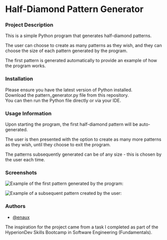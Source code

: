 
# Half-Diamond Pattern Generator

### Project Description

This is a simple Python program that generates half-diamond patterns.

The user can choose to create as many patterns as they wish, and they can choose the size of each pattern generated by the program.

The first pattern is generated automatically to provide an example of how the program works.
### Installation

Please ensure you have the latest version of Python installed.  
Download the pattern_generator.py file from this repository.  
You can then run the Python file directly or via your IDE.
### Usage Information

Upon starting the program, the first half-diamond pattern will be auto-generated.

The user is then presented with the option to create as many more patterns as they wish, until they choose to exit the program.

The patterns subsequently generated can be of any size - this is chosen by the user each time.
### Screenshots

![Example of the first pattern generated by the program:](https://ibb.co/PWkGk8R)

![Example of a subsequent pattern created by the user:](https://ibb.co/DD8TdHy)

### Authors

- [@enaux](https://github.com/enaux)

The inspiration for the project came from a task I completed as part of the HyperionDev Skills Bootcamp in Software Engineering (Fundamentals).
